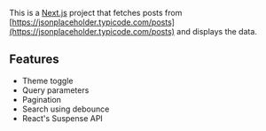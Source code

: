 This is a [Next.js](https://nextjs.org) project that fetches posts from [https://jsonplaceholder.typicode.com/posts](https://jsonplaceholder.typicode.com/posts) and displays the data.

## Features

- Theme toggle
- Query parameters
- Pagination
- Search using debounce
- React's Suspense API


